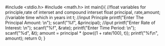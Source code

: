 
#include <stdio.h>
#include <math.h>
int main(){
    //float variables for principle,rate of interset and compound interset
    float principal, rate,amount; 
    //variable time which in years
    int t;
    //input Princple
    printf("Enter The Principal Amount: \n");
    scanf("%f", &principal);
    //iput 
    printf("Enter Rate of Interest: \n");
    scanf("%f", &rate);
    printf("Enter Time Period: \n");
    scanf("%d", &t);
    amount = principal * (pow((1 + rate/100), t));
    printf("%f\n", amount);
    return 0;
}
